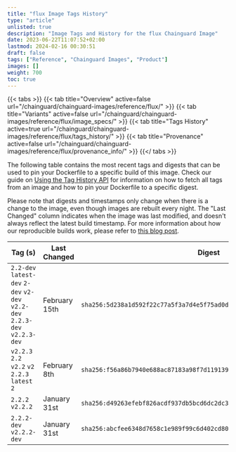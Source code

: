 ```yaml
---
title: "flux Image Tags History"
type: "article"
unlisted: true
description: "Image Tags and History for the flux Chainguard Image"
date: 2023-06-22T11:07:52+02:00
lastmod: 2024-02-16 00:30:51
draft: false
tags: ["Reference", "Chainguard Images", "Product"]
images: []
weight: 700
toc: true
---
```


{{< tabs >}}
{{< tab title="Overview" active=false url="/chainguard/chainguard-images/reference/flux/" >}}
{{< tab title="Variants" active=false url="/chainguard/chainguard-images/reference/flux/image_specs/" >}}
{{< tab title="Tags History" active=true url="/chainguard/chainguard-images/reference/flux/tags_history/" >}}
{{< tab title="Provenance" active=false url="/chainguard/chainguard-images/reference/flux/provenance_info/" >}}
{{</ tabs >}}

The following table contains the most recent tags and digests that can be used to pin your Dockerfile to a specific build of this image. Check our guide on [Using the Tag History API](/chainguard/chainguard-images/using-the-tag-history-api/) for information on how to fetch all tags from an image and how to pin your Dockerfile to a specific digest.

Please note that digests and timestamps only change when there is a change to the image, even though images are rebuilt every night. The "Last Changed" column indicates when the image was last modified, and doesn't always reflect the latest build timestamp. For more information about how our reproducible builds work, please refer to [this blog post](https://www.chainguard.dev/unchained/reproducing-chainguards-reproducible-image-builds).

| Tag (s)                                                                      | Last Changed  | Digest                                                                    |
|------------------------------------------------------------------------------|---------------|---------------------------------------------------------------------------|
|  `2.2-dev` `latest-dev` `2-dev` `v2-dev` `v2.2-dev` `2.2.3-dev` `v2.2.3-dev` | February 15th | `sha256:5d238a1d592f22c77a5f3a7d4e5f75ad0de9808e8ca21c115e9bd2f3e5be3276` |
|  `v2.2.3` `2.2` `v2.2` `v2` `2.2.3` `latest` `2`                             | February 8th  | `sha256:f56a86b7940e688ac87183a98f7d11913911453c25bbf27da06e6bd45c18bffa` |
|  `2.2.2` `v2.2.2`                                                            | January 31st  | `sha256:d49263efebf826acdf937db5bcd6dc2dc35a41aa7c7d882fb0451865a14ee479` |
|  `2.2.2-dev` `v2.2.2-dev`                                                    | January 31st  | `sha256:abcfee6348d7658c1e989f99c6d402cd800b4b062b190a31da79b41628f28ec1` |

